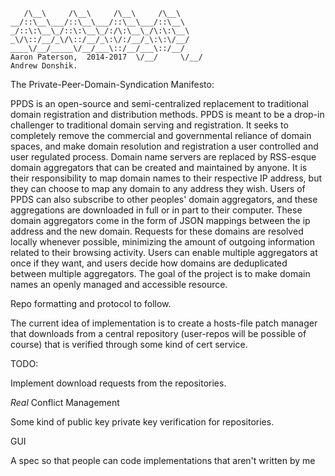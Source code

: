        /\__\     /\__\     /\__\     /\__\
    __/::\__\___/::\__\___/::\__\___/::\__\
    _/::\:\__\_/::\:\__\_/:/\:\__\_/\:\:\__\
    _\/\::/__/_\/\::/__/_\:\/:/__/_\:\:\/__/
    ____\/__/_____\/__/___\::/__/___\::/__/
    Aaron Paterson,  2014-2017  \/__/     \/__/
    Andrew Donshik.

The Private-Peer-Domain-Syndication Manifesto:

PPDS is an open-source and semi-centralized replacement to traditional domain registration and distribution methods. PPDS is meant to be a drop-in challenger to traditional domain serving and registration. It seeks to completely remove the commercial and governmental reliance of domain spaces, and make domain resolution and registration a user controlled and user regulated process. Domain name servers are replaced by RSS-esque domain aggregators that can be created and maintained by anyone. It is their responsibility to map domain names to their respective IP address, but they can choose to map any domain to any address they wish. Users of PPDS can also subscribe to other peoples' domain aggregators, and these aggregations are downloaded in full or in part to their computer. These domain aggregators come in the form of JSON mappings between the ip address and the new domain. Requests for these domains are resolved locally whenever possible, minimizing the amount of outgoing information related to their browsing activity. Users can enable multiple aggregators at once if they want, and users decide how domains are deduplicated between multiple aggregators. The goal of the project is to make domain names an openly managed and accessible resource.

Repo formatting and protocol to follow.

The current idea of implementation is to create a hosts-file patch manager that downloads from a central repository (user-repos will be possible of course) that is verified through some kind of cert service.


TODO:

Implement download requests from the repositories.

*Real* Conflict Management

Some kind of public key private key verification for repositories.

GUI

A spec so that people can code implementations that aren't written by me
